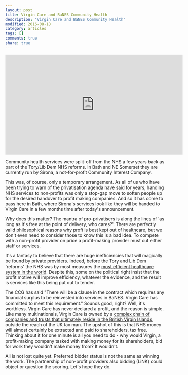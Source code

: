 ```yaml
---
layout: post
title: Virgin Care and BaNES Community Health
description: "Virgin Care and BaNES Community Health"
modified: 2016-08-18
category: articles
tags: []
comments: true
share: true
---
```


<iframe width="560" height="315" src="https://www.youtube.com/embed/h5BKiNfCX18" frameborder="0" allowfullscreen></iframe>

Community health services were split-off from the NHS a few years back as part of the
Tory/Lib Dem NHS reforms. In Bath and NE Somerset they are currently run by Sirona,
a not-for-profit Community Interest Company.

This was, of course, only a temporary arrangement. As all of us who have been trying
to warn of the privatisation agenda have said for years, handing NHS services to
non-profits was only a stop-gap move to soften people up for the desired handover
to profit making companies. And so it has come to pass here in Bath, where Sirona's
services look like they will be handed to Virgin Care in a few months time after
today's announcement.

Why does this matter? The mantra of pro-privatisers is along the lines of 'as long as
it's free at the point of delivery, who cares?'. There are perfectly valid
philosophical reasons why proft is best kept out of healthcare, but we don't even need
to consider those to know this is a bad idea. To compete with a non-profit provider on
price a profit-making provider must cut either staff or services.

It's a fantasy to
believe that there are huge inefficiencies that will magically be found by private
providers. Indeed, before the Tory and Lib Dem 'reforms' the NHS was by most
measures the <a href="http://www.commonwealthfund.org/publications/fund-reports/2014/jun/mirror-mirror">
most efficient healthcare system in the world</a>. Despite this, some on the political
right insist that the profit motive will improve efficiency, whatever the evidence, and
the result is services like this being put out to tender.

The CCG has said "There will be a clause in the contract which requires any financial
surplus to be reinvested into services in BaNES. Virgin Care has committed to meet this
requirement." Sounds good, right? Well, it's worthless. Virgin Care has never declared a
profit, and the reason is simple. Like many multinationals, Virgin Care is owned by
a <a href="https://www.theguardian.com/society/2015/mar/21/ow-lucrative--deals-go-to-firms-that-use-tax-havens">
complex chain of companies and trusts that ultimately reside in the British Virgin
Islands</a>, outside the reach of the UK tax man. The upshot of this is that NHS money
will almost certainly be extracted and paid to shareholders, tax free. Thinking about
it for one minute is all you need to do - why would Virgin, a profit-making company
tasked with making money for its shareholders, bid for work they wouldn't
make money from? It wouldn't.

All is not lost quite yet. Preferred bidder status is not the same as winning the work.
The partnership of non-profit providers also bidding (LiNK) could object or question
the scoring. Let's hope they do.

